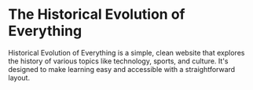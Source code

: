 # The Historical Evolution of Everything
 

Historical Evolution of Everything is a simple, clean website that explores the history of various topics like technology, sports, and culture. It's designed to make learning easy and accessible with a straightforward layout.
